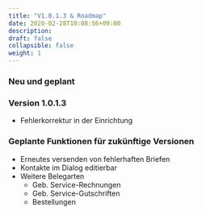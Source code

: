 ```yaml
---
title: "V1.0.1.3 & Roadmap"
date: 2020-02-28T10:08:56+09:00
description: 
draft: false
collapsible: false
weight: 1
---
```


### Neu und geplant

### Version 1.0.1.3
- Fehlerkorrektur in der Einrichtung

### Geplante Funktionen für zukünftige Versionen
- Erneutes versenden von fehlerhaften Briefen
- Kontakte im Dialog editierbar
- Weitere Belegarten
    - Geb. Service-Rechnungen
    - Geb. Service-Gutschriften
    - Bestellungen
